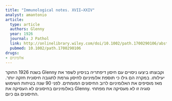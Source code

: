 ```yaml
---
title: "Immunological notes. XVII–XXIV"
analyst: amantonio
article:
  type: article
  authors: Glenny
  year: 1926
  journal: J Pathol
  link: http://onlinelibrary.wiley.com/doi/10.1002/path.1700290106/abstract
  pubmed: 10.1002/path.1700290106
drugs:
- אלומיניום
---
```


בשנת 1926 החוקר Glenny וקבוצתו ביצעו ניסויים עם חיסון דיפתריה בניסיון לשפר את יעילותו. במקרה הם גילו כי תוספת אלומיניום לחיסון גורמת לתגובה חיסונית חזקה יותר. מאז מוסיפים את האלומיניום לרוב החיסונים המומתים.
לפני 90 שנה בטיחות השימוש באלומיניום בחיסונים לא העסיקה את Glenny. סוגיה זו לא מעסיקה את מפתחי החיסונים גם כיום.
